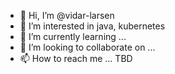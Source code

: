 - 👋 Hi, I’m @vidar-larsen
- 👀 I’m interested in java, kubernetes
- 🌱 I’m currently learning ...
- 💞️ I’m looking to collaborate on ...
- 📫 How to reach me ... TBD

<!---
vidar-larsen/vidar-larsen is a ✨ special ✨ repository because its `README.md` (this file) appears on your GitHub profile.
You can click the Preview link to take a look at your changes.
--->
